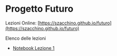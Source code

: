 <!-- .slide: class="cosa-impareremo h1-fontsize-30 h1-align-left" data-background-image="./sfondi/Cosa Impareremo.webp" data-background-size="contain" -->
# Progetto Futuro

Lezioni Online: [https://szacchino.github.io/futuro](https://szacchino.github.io/futuro)

Elenco delle lezioni
<ul>
    <li><a href="https://colab.research.google.com/drive/1mq1-Qb-WKtdJrPWUowC4USe5SwkKzWl7?usp=sharing" target="_blank">Notebook Lezione 1</a>
</li>
</ul>
<!-- - [Lezione 1](Lezione1.html) -->
